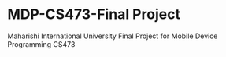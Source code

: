 # MDP-CS473-Final Project
Maharishi International University
Final Project for Mobile Device Programming CS473
